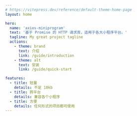 ```yaml
---
# https://vitepress.dev/reference/default-theme-home-page
layout: home

hero:
  name: 'axios-miniprogram'
  text: '基于 Promise 的 HTTP 请求库，适用于各大小程序平台。'
  tagline: My great project tagline
  actions:
    - theme: brand
      text: 介绍
      link: /guide/introduction
    - theme: alt
      text: 安装
      link: /guide/quick-start

features:
  - title: 轻量
    details: 不足 10kb
  - title: 跨平台
    details: 兼容各个小程序
  - title: 方便
    details: 任何形式的项目都可使用
---
```

